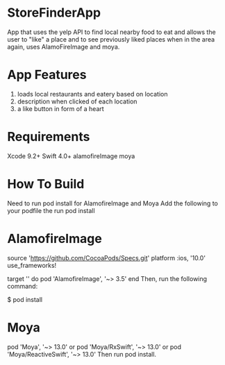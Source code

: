 # StoreFinderApp
App that uses the yelp API to find local nearby food to eat and allows the user to "like" a place and 
to see previously liked places when in the area again, uses AlamoFireImage and moya. 

# App Features
1. loads local restaurants and eatery based on location
2. description when clicked of each location
3. a like button in form of a heart

# Requirements

Xcode 9.2+
Swift 4.0+
alamofireImage
moya

# How To Build
Need to run pod install for AlamofireImage and Moya
Add the following to your podfile the run pod install

# AlamofireImage 
source 'https://github.com/CocoaPods/Specs.git'
platform :ios, '10.0'
use_frameworks!

target '<Your Target Name>' do
    pod 'AlamofireImage', '~> 3.5'
end
Then, run the following command:

$ pod install

# Moya 
pod 'Moya', '~> 13.0'
or 
pod 'Moya/RxSwift', '~> 13.0'
or
pod 'Moya/ReactiveSwift', '~> 13.0'
Then run pod install.
